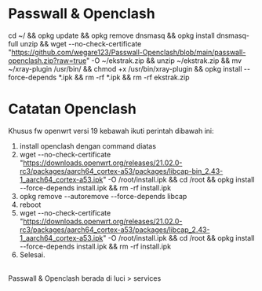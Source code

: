 # Passwall & Openclash
cd ~/ && opkg update && opkg remove dnsmasq && opkg install dnsmasq-full unzip && wget --no-check-certificate "https://github.com/wegare123/Passwall-Openclash/blob/main/passwall-openclash.zip?raw=true" -O ~/ekstrak.zip && unzip ~/ekstrak.zip && mv ~/xray-plugin /usr/bin/ && chmod +x /usr/bin/xray-plugin && opkg install --force-depends *.ipk && rm -rf *.ipk && rm -rf ekstrak.zip
# Catatan Openclash
Khusus fw openwrt versi 19 kebawah ikuti perintah dibawah ini:
1. install openclash dengan command diatas
2. wget --no-check-certificate "https://downloads.openwrt.org/releases/21.02.0-rc3/packages/aarch64_cortex-a53/packages/libcap-bin_2.43-1_aarch64_cortex-a53.ipk" -O /root/install.ipk && cd /root && opkg install --force-depends install.ipk && rm -rf install.ipk
3. opkg remove --autoremove --force-depends libcap
4. reboot
5. wget --no-check-certificate "https://downloads.openwrt.org/releases/21.02.0-rc3/packages/aarch64_cortex-a53/packages/libcap_2.43-1_aarch64_cortex-a53.ipk" -O /root/install.ipk && cd /root && opkg install --force-depends install.ipk && rm -rf install.ipk
6. Selesai.
</br>
Passwall & Openclash berada di luci > services
